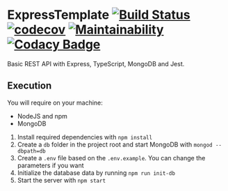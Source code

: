 # ExpressTemplate [![Build Status](https://travis-ci.org/AmosTrask/ExpressTemplate.svg?branch=master)](https://travis-ci.org/AmosTrask/ExpressTemplate) [![codecov](https://codecov.io/gh/AmosTrask/ExpressTemplate/branch/master/graph/badge.svg)](https://codecov.io/gh/AmosTrask/ExpressTemplate) [![Maintainability](https://api.codeclimate.com/v1/badges/8d0c08e846d49fad2cf0/maintainability)](https://codeclimate.com/github/AmosTrask/ExpressTemplate/maintainability) [![Codacy Badge](https://api.codacy.com/project/badge/Grade/03dbd4c86c964f68ab93ac8ba1d8dd07)](https://app.codacy.com/app/AmosTrask/ExpressTemplate?utm_source=github.com&utm_medium=referral&utm_content=AmosTrask/ExpressTemplate&utm_campaign=Badge_Grade_Dashboard)

Basic REST API with Express, TypeScript, MongoDB and Jest.

## Execution

You will require on your machine:
-   NodeJS and npm
-   MongoDB

1.  Install required dependencies with `npm install`
2.  Create a `db` folder in the project root and start MongoDB with `mongod --dbpath=db`
3.  Create a `.env` file based on the `.env.example`. You can change the parameters if you want
4.  Initialize the database data by running `npm run init-db`
5.  Start the server with `npm start`
